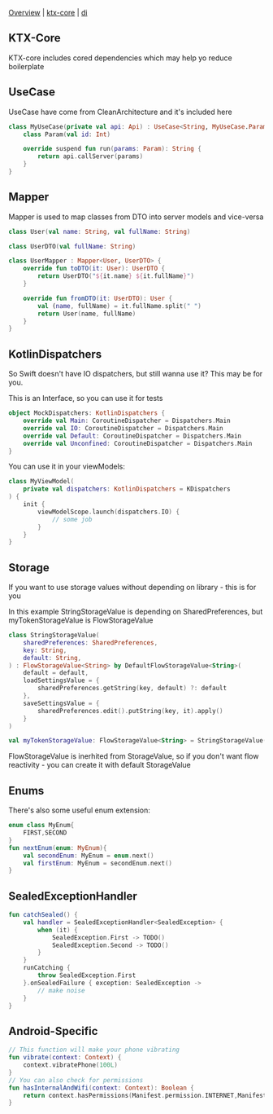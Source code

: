 [Overview](index.md) | [ktx-core](ktx-core.MD) | [di](di.MD)

## KTX-Core

KTX-core includes cored dependencies which may help yo reduce boilerplate

## UseCase
UseCase have come from CleanArchitecture and it's included here
```kotlin
class MyUseCase(private val api: Api) : UseCase<String, MyUseCase.Param> {
    class Param(val id: Int)

    override suspend fun run(params: Param): String {
        return api.callServer(params)
    }
}
```
## Mapper
Mapper is used to map classes from DTO into server models and vice-versa
```kotlin
class User(val name: String, val fullName: String)

class UserDTO(val fullName: String)

class UserMapper : Mapper<User, UserDTO> {
    override fun toDTO(it: User): UserDTO {
        return UserDTO("${it.name} ${it.fullName}")
    }

    override fun fromDTO(it: UserDTO): User {
        val (name, fullName) = it.fullName.split(" ")
        return User(name, fullName)
    }
}
```
## KotlinDispatchers
So Swift doesn't have IO dispatchers, but still wanna use it? This may be for you.

This is an Interface, so you can use it for tests
```kotlin
object MockDispatchers: KotlinDispatchers {
    override val Main: CoroutineDispatcher = Dispatchers.Main
    override val IO: CoroutineDispatcher = Dispatchers.Main
    override val Default: CoroutineDispatcher = Dispatchers.Main
    override val Unconfined: CoroutineDispatcher = Dispatchers.Main
}
```
You can use it in your viewModels:

```kotlin
class MyViewModel(
    private val dispatchers: KotlinDispatchers = KDispatchers
) {
    init {
        viewModelScope.launch(dispatchers.IO) {
            // some job
        }
    }
}
```

## Storage
If you want to use storage values without depending on library - this is for you

In this example StringStorageValue is depending on SharedPreferences, but myTokenStorageValue is FlowStorageValue
```kotlin
class StringStorageValue(
    sharedPreferences: SharedPreferences,
    key: String,
    default: String,
) : FlowStorageValue<String> by DefaultFlowStorageValue<String>(
    default = default,
    loadSettingsValue = {
        sharedPreferences.getString(key, default) ?: default
    },
    saveSettingsValue = {
        sharedPreferences.edit().putString(key, it).apply()
    }
)

val myTokenStorageValue: FlowStorageValue<String> = StringStorageValue(prefs,"my_token","")
```

FlowStorageValue is inerhited from StorageValue, so if you don't want flow reactivity - you can create it with default StorageValue

## Enums
There's also some useful enum extension:
```kotlin
enum class MyEnum{
    FIRST,SECOND
}
fun nextEnum(enum: MyEnum){
    val secondEnum: MyEnum = enum.next()
    val firstEnum: MyEnum = secondEnum.next()
}
```

## SealedExceptionHandler
```kotlin
fun catchSealed() {
    val handler = SealedExceptionHandler<SealedException> {
        when (it) {
            SealedException.First -> TODO()
            SealedException.Second -> TODO()
        }
    }
    runCatching {
        throw SealedException.First
    }.onSealedFailure { exception: SealedException ->
        // make noise
    }
}
```
## Android-Specific
```kotlin
// This function will make your phone vibrating
fun vibrate(context: Context) {
    context.vibratePhone(100L)
}
// You can also check for permissions
fun hasInternalAndWifi(context: Context): Boolean {
    return context.hasPermissions(Manifest.permission.INTERNET,Manifest.permission.ACCESS_WIFI_STATE)
}
```
